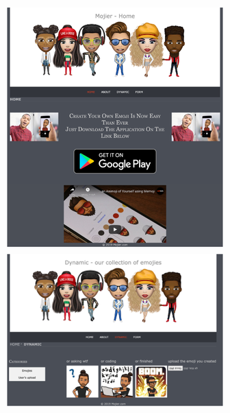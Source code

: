 ![Alt text](./shared/images/screencapture-localhost-63342-mywebsite-desktop-index-html-2020-09-09-06_06_32.png?raw=true "Title")

![Alt text](./shared/images/screencapture-localhost-63342-mywebsite-desktop-dynamic-html-2020-09-09-06_06_48.png?raw=true "Title")
